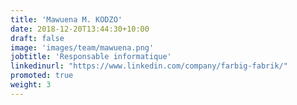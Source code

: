 ```yaml
---
title: 'Mawuena M. KODZO'
date: 2018-12-20T13:44:30+10:00
draft: false
image: 'images/team/mawuena.png'
jobtitle: 'Responsable informatique'
linkedinurl: "https://www.linkedin.com/company/farbig-fabrik/"
promoted: true
weight: 3
---
```



